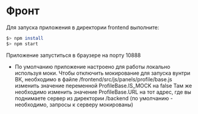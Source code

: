 # Фронт

Для запуска приложения в директории frontend выполните:
```sh
$> npm install
$> npm start
```

Приложение запуститься в браузере на порту 10888

* По умолчанию приложение настроено для работы локально используя моки.
Чтобы отключить мокирование для запуска вунтри ВК, необходимо в файле /frontend/src/js/panels/profile/base.js изменить значение переменной ProfileBase.IS_MOCK на false Там же необходимо изменить значение ProfileBase.URL на тот адрес, где вы поднимаете сервер из директории /backend (по умолчанию - необходимо, запросы к серверу мокированы)
